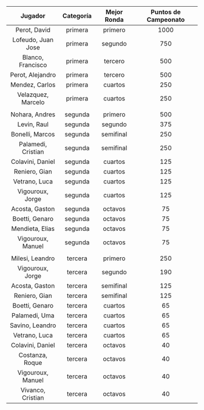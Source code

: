 |      Jugador       |  Categoría  |  Mejor Ronda  |  Puntos de Campeonato  |
|:------------------:|:-----------:|:-------------:|:----------------------:|
|    Perot, David    |   primera   |    primero    |          1000          |
| Lofeudo, Juan Jose |   primera   |    segundo    |          750           |
| Blanco, Francisco  |   primera   |    tercero    |          500           |
|  Perot, Alejandro  |   primera   |    tercero    |          500           |
|   Mendez, Carlos   |   primera   |    cuartos    |          250           |
| Velazquez, Marcelo |   primera   |    cuartos    |          250           |
|                    |             |               |                        |
|   Nohara, Andres   |   segunda   |    primero    |          500           |
|    Levin, Raul     |   segunda   |    segundo    |          375           |
|  Bonelli, Marcos   |   segunda   |   semifinal   |          250           |
| Palamedi, Cristian |   segunda   |   semifinal   |          250           |
|  Colavini, Daniel  |   segunda   |    cuartos    |          125           |
|   Reniero, Gian    |   segunda   |    cuartos    |          125           |
|   Vetrano, Luca    |   segunda   |    cuartos    |          125           |
|  Vigouroux, Jorge  |   segunda   |    cuartos    |          125           |
|   Acosta, Gaston   |   segunda   |    octavos    |           75           |
|   Boetti, Genaro   |   segunda   |    octavos    |           75           |
|  Mendieta, Elias   |   segunda   |    octavos    |           75           |
| Vigouroux, Manuel  |   segunda   |    octavos    |           75           |
|                    |             |               |                        |
|  Milesi, Leandro   |   tercera   |    primero    |          250           |
|  Vigouroux, Jorge  |   tercera   |    segundo    |          190           |
|   Acosta, Gaston   |   tercera   |   semifinal   |          125           |
|   Reniero, Gian    |   tercera   |   semifinal   |          125           |
|   Boetti, Genaro   |   tercera   |    cuartos    |           65           |
|   Palamedi, Uma    |   tercera   |    cuartos    |           65           |
|  Savino, Leandro   |   tercera   |    cuartos    |           65           |
|   Vetrano, Luca    |   tercera   |    cuartos    |           65           |
|  Colavini, Daniel  |   tercera   |    octavos    |           40           |
|  Costanza, Roque   |   tercera   |    octavos    |           40           |
| Vigouroux, Manuel  |   tercera   |    octavos    |           40           |
| Vivanco, Cristian  |   tercera   |    octavos    |           40           |